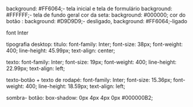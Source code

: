  background: #FF6064;- tela inicial e tela de formulário
background: #FFFFFF;- tela de fundo geral
cor da seta: background: #000000;
cor do botão : background: #D9D9D9;- desligado, background: #FF6064;-ligado


font Inter

tipografia desktop:
titulo:
font-family: Inter;
font-size: 38px;
font-weight: 400;
line-height: 45.99px;
text-align: center;

texto:
font-family: Inter;
font-size: 19px;
font-weight: 400;
line-height: 22.99px;
text-align: left;

texto-botão + texto de rodapé:
font-family: Inter;
font-size: 15.36px;
font-weight: 400;
line-height: 18.59px;
text-align: left;

sombra- botão:
box-shadow: 0px 4px 4px 0px #000000B2;














